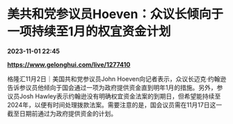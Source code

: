 # 美共和党参议员Hoeven：众议长倾向于一项持续至1月的权宜资金计划

**2023-11-01 22:45**

**https://www.gelonghui.com/live/1277410**

格隆汇11月2日｜美国共和党参议员John Hoeven向记者表示，众议长迈克·约翰逊告诉参议员他倾向于国会通过一项为政府提供资金直到明年1月的措施。另外，参议员Josh Hawley表示约翰逊没有明确权宜资金法案的到期日，但希望能持续至2024年，以便有时间处理拨款法案。需要注意的是，国会议员需在11月17日这一截至日期前通过为政府提供资金的计划。